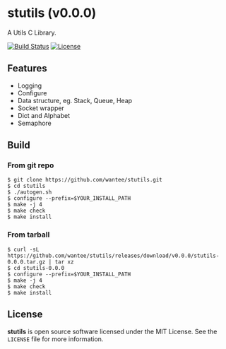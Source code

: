 # stutils (v0.0.0)
A Utils C Library.

[![Build Status](https://travis-ci.org/wantee/stutils.svg)](https://travis-ci.org/wantee/stutils)
[![License](http://img.shields.io/:license-mit-blue.svg)](https://github.com/wantee/stutils/blob/master/LICENSE)

## Features
* Logging
* Configure
* Data structure, eg. Stack, Queue, Heap
* Socket wrapper
* Dict and Alphabet
* Semaphore

## Build
### From git repo
 
```shell
$ git clone https://github.com/wantee/stutils.git
$ cd stutils
$ ./autogen.sh
$ configure --prefix=$YOUR_INSTALL_PATH
$ make -j 4
$ make check
$ make install
```

### From tarball
 
```shell
$ curl -sL https://github.com/wantee/stutils/releases/download/v0.0.0/stutils-0.0.0.tar.gz | tar xz
$ cd stutils-0.0.0
$ configure --prefix=$YOUR_INSTALL_PATH
$ make -j 4
$ make check
$ make install
```

## License

**stutils** is open source software licensed under the MIT License. See the `LICENSE` file for more information.

